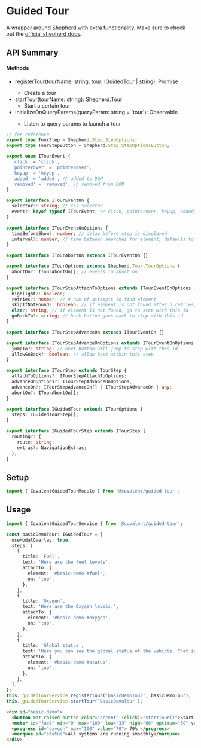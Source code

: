# Guided Tour

A wrapper around [Shepherd](https://shepherdjs.dev) with extra functionality. Make sure to check out the [official shepherd docs](https://shepherdjs.dev/docs).

## API Summary

#### Methods

+ registerTour(tourName: string, tour: IGuidedTour | string): Promise<void>
  + Create a tour
+ startTour(tourName: string): Shepherd.Tour
  + Start a certain tour
+ initializeOnQueryParams(queryParam: string = 'tour'): Observable<ParamMap>
  + Listen to query params to launch a tour

```ts
// for reference
export type TourStep = Shepherd.Step.StepOptions;
export type TourStepButton = Shepherd.Step.StepOptionsButton;

export enum ITourEvent {
  'click' = 'click',
  'pointerover' = 'pointerover',
  'keyup' = 'keyup',
  'added' = 'added', // added to DOM
  'removed' = 'removed', // removed from DOM
}

export interface ITourEventOn {
  selector?: string; // css selector
  event?: keyof typeof ITourEvent; // click, pointerover, keyup, added, removed
}

export interface ITourEventOnOptions {
  timeBeforeShow?: number; // delay before step is displayed
  interval?: number; // time between searches for element, defaults to 500ms
}

export interface ITourAbortOn extends ITourEventOn {}

export interface ITourOptions extends Shepherd.Tour.TourOptions {
  abortOn?: ITourAbortOn[]; // events to abort on
}

export interface ITourStepAttachToOptions extends ITourEventOnOptions {
  highlight?: boolean;
  retries?: number; // # num of attempts to find element
  skipIfNotFound?: boolean; // if element is not found after n retries, move on to next step
  else?: string; // if element is not found, go to step with this id
  goBackTo?: string; // back button goes back to step with this id
}

export interface ITourStepAdvanceOn extends ITourEventOn {}

export interface ITourStepAdvanceOnOptions extends ITourEventOnOptions {
  jumpTo?: string; // next button will jump to step with this id
  allowGoBack?: boolean; // allow back within this step
}

export interface ITourStep extends TourStep {
  attachToOptions?: ITourStepAttachToOptions;
  advanceOnOptions?: ITourStepAdvanceOnOptions;
  advanceOn?: ITourStepAdvanceOn[] | ITourStepAdvanceOn | any;
  abortOn?: ITourAbortOn[];
}

export interface IGuidedTour extends ITourOptions {
  steps: IGuidedTourStep[];
}

export interface IGuidedTourStep extends ITourStep {
  routing?: {
    route: string;
    extras?: NavigationExtras;
  };
}
```

## Setup

```ts
import { CovalentGuidedTourModule } from '@covalent/guided-tour';
```

## Usage
```ts
import { CovalentGuidedTourService } from '@covalent/guided-tour';

const basicDemoTour: IGuidedTour = {
  useModalOverlay: true,
  steps: [
    {
      title: 'Fuel',
      text: 'Here are the fuel levels',
      attachTo: {
        element: '#basic-demo #fuel',
        on: 'top',
      },
    },
    {
      title: 'Oxygen',
      text: 'Here are the Oxygen levels.',
      attachTo: {
        element: '#basic-demo #oxygen',
        on: 'top',
      },
    },
    {
      title: 'Global status',
      text: 'Here you can see the global status of the vehicle. That is all there is to it!',
      attachTo: {
        element: '#basic-demo #status',
        on: 'top',
      },
    },
  ],
};
this._guidedTourService.registerTour('basicDemoTour', basicDemoTour);
this._guidedTourService.startTour('basicDemoTour');
```

```html
<div id="basic-demo">
  <button mat-raised-button color="accent" (click)="startTour()">Start tour</button>
  <meter id="fuel" min="0" max="100" low="33" high="66" optimum="50" value="50"></meter>
  <progress id="oxygen" max="100" value="70"> 70% </progress>
  <marquee id="status">All systems are running smoothly</marquee>
</div>

```
